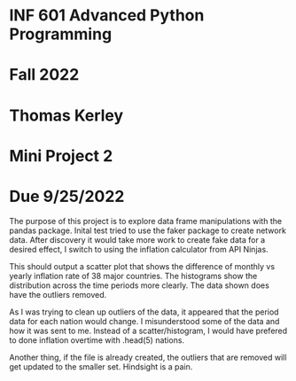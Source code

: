 # INF 601 Advanced Python Programming
# Fall 2022
# Thomas Kerley
# Mini Project 2
# Due 9/25/2022

The purpose of this project is to explore data frame manipulations with the pandas 
package. Inital test tried to use the faker package to create network data. After 
discovery it would take more work to create fake data for a desired effect, I switch
to using the inflation calculator from API Ninjas.

This should output a scatter plot that shows the difference of monthly vs yearly 
inflation rate of 38 major countries. The histograms show the distribution across
the time periods more clearly. The data shown does have the outliers removed.

As I was trying to clean up outliers of the data, it appeared that the period 
data for each nation would change. I misunderstood some of the data and how it 
was sent to me. Instead of a scatter/histogram, I would have prefered to done inflation
overtime with .head(5) nations. 

Another thing, if the file is already created, the outliers that are removed will get
updated to the smaller set. Hindsight is a pain.